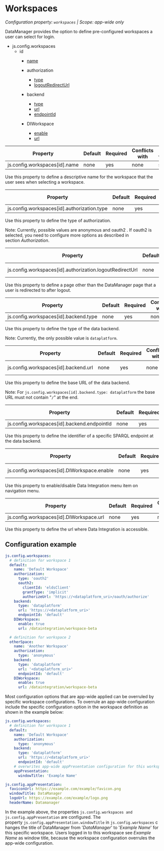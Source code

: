 # Workspaces

*Configuration property: `workspaces` | Scope: app-wide only*

DataManager provides the option to define pre-configured workspaces a user can select for login.

-   js.config.workspaces
    -   id
        -   [name](#workspaces)
        -   authorization

            -   [type](#workspaces)
            -   [logoutRedirectUrl](#workspaces)
        -   backend
            -   [type](#workspaces)
            -   [url](#workspaces)
            -   [endpointId](#workspaces)
        -   DIWorkspace
            -   [enable](#workspaces)
            -   [url](#workspaces)

| Property | Default | Required | Conflicts with | Valid values |
| -------- | ------- | -------- | -------------- | ------------ |
| js.config.workspaces[id].name | none | yes | none | string |

Use this property to define a descriptive name for the workspace that the user sees when selecting a workspace.

| Property | Default | Required | Conflicts with | Valid values |
| -------- | ------- | -------- | -------------- | ------------ |
| js.config.workspaces[id].authorization.type | none | yes | none | string |

Use this property to define the type of authorization.

Note: Currently, possible values are anonymous and oauth2 . If oauth2 is selected, you need to configure more options as described in section *Authorization*.

| Property | Default | Required | Conflicts with | Valid values |
| -------- | ------- | -------- | -------------- | ------------ |
| js.config.workspaces[id].authorization.logoutRedirectUrl | none | no | none | string (URL) |

Use this property to define a page other than the DataManager page that a user is redirected to after logout.

| Property | Default | Required | Conflicts with | Valid values |
| -------- | ------- | -------- | -------------- | ------------ |
| js.config.workspaces[id].backend.type | none | yes | none | string |

Use this property to define the type of the data backend.

Note: Currently, the only possible value is `dataplatform`.

| Property | Default | Required | Conflicts with | Valid values |
| -------- | ------- | -------- | -------------- | ------------ |
| js.config.workspaces[id].backend.url | none | yes | none | string (URL) |

Use this property to define the base URL of the data backend.

Note: For `js.config.workspaces[id].backend.type: dataplatform` the base URL must not contain "`/`" at the end.

| Property | Default | Required | Conflicts with | Valid values |
| -------- | ------- | -------- | -------------- | ------------ |
| js.config.workspaces[id].backend.endpointId | none | yes | none | string |

Use this property to define the identifier of a specific SPARQL endpoint at the data backend.

| Property | Default | Required | Conflicts with | Valid values |
| -------- | ------- | -------- | -------------- | ------------ |
| js.config.workspaces[id].DIWorkspace.enable | none | yes | none | true / false |

Use this property to enable/disable Data Integration menu item on navigation menu.

| Property | Default | Required | Conflicts with | Valid values |
| -------- | ------- | -------- | -------------- | ------------ |
| js.config.workspaces[id].DIWorkspace.url | none | yes | none | string |

Use this property to define the url where Data Integration is accessible.

## Configuration example

``` yaml
js.config.workspaces:
  # definition for workspace 1
  default:
    name: 'Default Workspace'
    authorization:
      type: 'oauth2'
      oauth2:
        clientId: 'eldsClient'
        grantType: 'implicit'
        authorizeUrl: 'https://<dataplatform_uri>/oauth/authorize'
    backend:
      type: 'dataplatform'
      url: 'https://<dataplatform_uri>'
      endpointId: 'default'
    DIWorkspace:
      enable: true
      url: /dataintegration/workspace-beta

  # definition for workspace 2
  otherSpace:
    name: 'Another Workspace'
    authorization:
      type: 'anonymous'
    backend:
      type: 'dataplatform'
      url: '<dataplatform_uri>'
      endpointId: 'default'
    DIWorkspace:
      enable: true
      url: /dataintegration/workspace-beta

```

Most configuration options that are app-wide applied can be overruled by specific workspace configurations. To overrule an app-wide configuration include the specific configuration option in the workspace definition as shown in the example below:

``` yaml
js.config.workspaces:
  # definition for workspace 1
  default:
    name: 'Default Workspace'
    authorization:
      type: 'anonymous'
    backend:
      type: 'dataplatform'
      url: 'https://<dataplatform_uri>'
      endpointId: 'default'
    # overwrites app-wide appPresentation configuration for this workspace refer to chapter App presentation
    appPresentation:
      windowTitle: 'Example Name'

js.config.appPresentation:
  faviconUrl: https://example.com/example/favicon.png
  windowTitle: DataManager
  logoUrl: https://example.com/example/logo.png
  headerName: Datamanager
```

In the example above, the properties `js.config.workspaces and js.config.appPresentation` are configured. The property `js.config.appPresentation.windowTitle` in `js.config.workspaces` changes the title of DataManager from '*DataManager*' to '*Example Name*' for this specific workspace. Users logged in to this workspace see *Example Name* as window title, because the workspace configuration overrules the app-wide configuration.